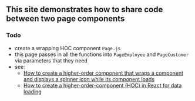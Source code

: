 ## This site demonstrates how to share code between two page components

### Todo

- create a wrapping HOC component `Page.js`
- this page passes in all the functions into `PageEmployee` and `PageCustomer` via parameters that they need
- see:
	- [How to create a higher-order component that wraps a component and displays a spinner icon while its component loads](https://edwardtanguay.netlify.app/howtos?id=477)
	- [How to create a higher-order-component (HOC) in React for data loading](https://edwardtanguay.netlify.app/howtos?id=474)